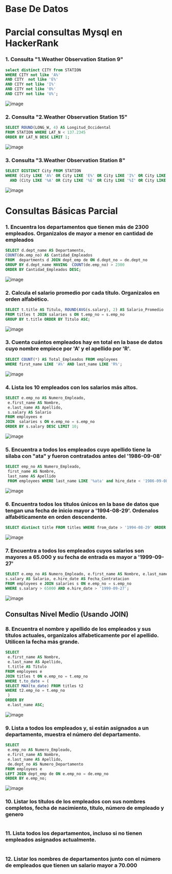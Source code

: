 # Base De Datos

# Parcial consultas Mysql en HackerRank

### 1. Consulta "1.Weather Observation Station 9"

  ```sql
select distinct CITY from STATION 
WHERE CITY not like 'A%'
AND CITY  not like 'E%'
AND CITY not like 'I%'
AND CITY not like 'O%'
AND CITY not like 'U%';
  ```

![image](https://github.com/user-attachments/assets/b1d669d2-f303-475c-9eba-382add65040e)

### 2. Consulta "2.Weather Observation Station 15" 

  ```sql
SELECT ROUND(LONG_W, 4) AS Longitud_Occidental
FROM STATION WHERE LAT_N < 137.2345
ORDER BY LAT_N DESC LIMIT 1;
  ```

![image](https://github.com/user-attachments/assets/e8bd5bf4-4349-475b-85b0-a93424141457)


### 3. Consulta "3.Weather Observation Station 8"

```sql
SELECT DISTINCT City FROM STATION
WHERE (City LIKE 'A%' OR City LIKE 'E%' OR City LIKE 'I%' OR City LIKE 'O%' OR City LIKE 'U%')
  AND (City LIKE '%A' OR City LIKE '%E' OR City LIKE '%I' OR City LIKE '%O' OR City LIKE '%U');
```
![image](https://github.com/user-attachments/assets/e53553bb-0df1-40cc-a251-584578e21750)

# Consultas Básicas Parcial

### 1. Encuentra los departamentos que tienen más de 2300 empleados. Organizalos de mayor a menor en cantidad de empleados 
   ```sql
   SELECT d.dept_name AS Departamento,
COUNT(de.emp_no) AS Cantidad_Empleados
FROM  departments d JOIN dept_emp de ON d.dept_no = de.dept_no
GROUP BY d.dept_name HAVING  COUNT(de.emp_no) > 2300
ORDER BY Cantidad_Empleados DESC;
   ```

![image](https://github.com/user-attachments/assets/1af03715-f03e-49b0-af42-1a3caceeb310)

### 2. Calcula el salario promedio por cada título. Organizalos en orden alfabético.  
   ```sql
   SELECT t.title AS Titulo, ROUND(AVG(s.salary), 2) AS Salario_Promedio
FROM titles t JOIN salaries s ON t.emp_no = s.emp_no
GROUP BY t.title ORDER BY Titulo ASC;
   ```

![image](https://github.com/user-attachments/assets/805b425c-2711-44a7-9914-3b527aecdf03)

###  3. Cuenta cuántos empleados hay en total en la base de datos cuyo nombre empiece por 'A' y el apellido por 'R'.  
   ```sql
   SELECT COUNT(*) AS Total_Empleados FROM employees
WHERE first_name LIKE 'A%' AND last_name LIKE 'R%';
   ```

![image](https://github.com/user-attachments/assets/cccf48ab-02bd-4bb5-b10d-0e783128e78d)

### 4. Lista los 10 empleados con los salarios más altos.  
   ```sql
   SELECT e.emp_no AS Numero_Empleado,
    e.first_name AS Nombre,
    e.last_name AS Apellido,
    s.salary AS Salario
FROM employees e
JOIN  salaries s ON e.emp_no = s.emp_no
ORDER BY s.salary DESC LIMIT 10;
   ```

![image](https://github.com/user-attachments/assets/5f1c0bc6-760b-4092-8b3e-415f2dda94ef)

### 5. Encuentra a todos los empleados cuyo apellido tiene la silaba con "ata" y fueron contratados antes del '1986-09-08'
   ```sql
   SELECT emp_no AS Numero_Empleado,
    first_name AS Nombre,
    last_name AS Apellido
    FROM employees WHERE last_name LIKE '%ata' and hire_date < '1986-09-08';
   ```
![image](https://github.com/user-attachments/assets/9b5dbcf3-ffb2-4b42-9f17-d97cf9b451dd)


### 6. Encuentra todos los títulos únicos en la base de datos que tengan una fecha de inicio mayor a '1994-08-29'. Ordenalos alfabéticamente en orden descendente.
   ```sql
   SELECT distinct title FROM titles WHERE from_date > '1994-08-29' ORDER BY title DESC;
   ```

![image](https://github.com/user-attachments/assets/c4359ea5-404b-42d4-8524-f3bb1ff3f774)

### 7. Encuentra a todos los empleados cuyos salarios son mayores a 65.000 y su fecha de entrada es mayor a '1999-09-27'
   ```sql
  SELECT e.emp_no AS Numero_Empleado, e.first_name AS Nombre, e.last_name AS Apellido,
  s.salary AS Salario, e.hire_date AS Fecha_Contratacion
  FROM employees e JOIN salaries s ON e.emp_no = s.emp_no
  WHERE s.salary > 65000 AND e.hire_date > '1999-09-27';
   ```
![image](https://github.com/user-attachments/assets/2a0726a3-13e0-4c93-879c-1cc1bbefe983)

## Consultas Nivel Medio (Usando JOIN)

### 8. Encuentra el nombre y apellido de los empleados y sus títulos actuales, organizalos alfabeticamente por el apellido. Utilicen la fecha más grande.
   ```sql
   SELECT 
    e.first_name AS Nombre,
    e.last_name AS Apellido,
    t.title AS Titulo
FROM employees e
JOIN titles t ON e.emp_no = t.emp_no
WHERE t.to_date = (
SELECT MAX(to_date) FROM titles t2 
WHERE t2.emp_no = t.emp_no
    )
ORDER BY 
    e.last_name ASC;
   ```
![image](https://github.com/user-attachments/assets/91a26d6a-f474-4a79-ac17-e44a85edb756)

### 9. Lista a todos los empleados y, si están asignados a un departamento, muestra el número del departamento.  
   ```sql
   SELECT 
    e.emp_no AS Numero_Empleado,
    e.first_name AS Nombre,
    e.last_name AS Apellido,
    de.dept_no AS Numero_Departamento
FROM employees e
LEFT JOIN dept_emp de ON e.emp_no = de.emp_no
ORDER BY e.emp_no;
   ```

![image](https://github.com/user-attachments/assets/e0d0e751-2d50-4b4c-b8f1-c0be0ec5a6a6)



### 10. Listar los títulos de los empleados con sus nombres completos, fecha de nacimiento, título, número de empleado y genero
```sql

```


### 11. Lista todos los departamentos, incluso si no tienen empleados asignados actualmente.  
   ```sql
   
   ```

### 12. Listar los nombres de departamentos junto con el número de empleados que tienen un salario mayor a 70.000 
   ```sql
   
   ```

